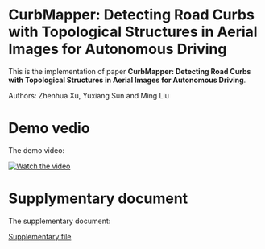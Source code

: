 # CurbMapper: Detecting Road Curbs with Topological Structures in Aerial Images for Autonomous Driving
This is the implementation of paper **CurbMapper: Detecting Road Curbs with Topological Structures in Aerial Images for Autonomous Driving**.

Authors: Zhenhua Xu, Yuxiang Sun and Ming Liu

# Demo vedio

The demo video:
 
[![Watch the video](https://img.youtube.com/vi/Yvk4xYA4JrI/0.jpg)](https://youtu.be/Yvk4xYA4JrI)

# Supplymentary document

The supplementary document:

[Supplementary file](https://github.com/TonyXuQAQ/CurbMapper/blob/master/supplementary.pdf)
